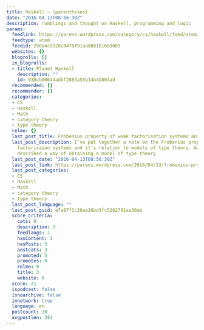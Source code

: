```yaml
---
title: Haskell – (parentheses)
date: "2016-04-13T08:56:30Z"
description: ramblings and thought on Haskell, programming and logic
params:
  feedlink: https://parenz.wordpress.com/category/cs/haskell/feed/atom/
  feedtype: atom
  feedid: 29da4cd328c84f8f91aad081b1663065
  websites: {}
  blogrolls: []
  in_blogrolls:
  - title: Planet Haskell
    description: ""
    id: 038cb00644adbf2883a55b34b4b804ad
  recommended: []
  recommender: []
  categories:
  - CS
  - Haskell
  - Math
  - category theory
  - type theory
  relme: {}
  last_post_title: Frobenius property of weak factorisation systems and Pi-types
  last_post_description: I’ve put together a note on the Frobenius property for weak
    factorisaion systems and it’s relation to models of type theory. Awodey and Warren
    described a way of obtaining a model of type theory
  last_post_date: "2016-04-13T08:56:30Z"
  last_post_link: https://parenz.wordpress.com/2016/04/13/frobenius-property-of-weak-factorisation-systems-and-pi-types/
  last_post_categories:
  - CS
  - Haskell
  - Math
  - category theory
  - type theory
  last_post_language: ""
  last_post_guid: e7a97f1c20ae26bd1fc5282791aa30ab
  score_criteria:
    cats: 0
    description: 3
    feedlangs: 1
    hasContent: 3
    hasPosts: 3
    postcats: 3
    promoted: 5
    promotes: 0
    relme: 0
    title: 3
    website: 0
  score: 21
  ispodcast: false
  isnoarchive: false
  innetwork: true
  language: en
  postcount: 20
  avgpostlen: 281
---
```

